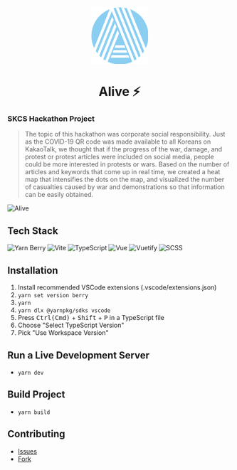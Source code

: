 <div align="center">

![Alive](public/logo_128.png)

# Alive ⚡️

</div>

### SKCS Hackathon Project

> The topic of this hackathon was corporate social responsibility. Just as the COVID-19 QR code was made available to all Koreans on KakaoTalk, we thought that if the progress of the war, damage, and protest or protest articles were included on social media, people could be more interested in protests or wars. Based on the number of articles and keywords that come up in real time, we created a heat map that intensifies the dots on the map, and visualized the number of casualties caused by war and demonstrations so that information can be easily obtained.

![Alive](docs/alive-screenshot.png)

## Tech Stack

![Yarn Berry](https://img.shields.io/badge/Yarn_Berry-282C34.svg?&style=for-the-badge&logo=yarn)
![Vite](https://img.shields.io/badge/vite-282C34.svg?&style=for-the-badge&logo=vite)
![TypeScript](https://img.shields.io/badge/TypeScript-282C34.svg?&style=for-the-badge&logo=typescript)
![Vue](https://img.shields.io/badge/vue-282C34.svg?&style=for-the-badge&logo=vue.js)
![Vuetify](https://img.shields.io/badge/Vuetify-282C34.svg?&style=for-the-badge&logo=vuetify&logoColor=AEDDFF)
![SCSS](https://img.shields.io/badge/SCSS-282C34.svg?&style=for-the-badge&logo=sass)

## Installation

1. Install recommended VSCode extensions (.vscode/extensions.json)
2. `yarn set version berry`
3. `yarn`
4. `yarn dlx @yarnpkg/sdks vscode`
5. Press <kbd>Ctrl(Cmd)</kbd> + <kbd>Shift</kbd> + <kbd>P</kbd> in a TypeScript file
6. Choose "Select TypeScript Version"
7. Pick "Use Workspace Version"

## Run a Live Development Server

- `yarn dev`

## Build Project

- `yarn build`

## Contributing

- [Issues](https://github.com/heptacode/alive/issues)
- [Fork](https://github.com/heptacode/alive/fork)
